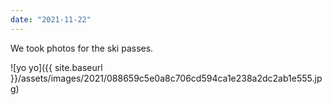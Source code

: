 ```yaml
---
date: "2021-11-22"
---
```


We took photos for the ski passes.

![yo yo]({{ site.baseurl }}/assets/images/2021/088659c5e0a8c706cd594ca1e238a2dc2ab1e555.jpg)

